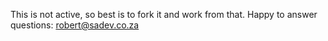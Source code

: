 This is not active, so best is to fork it and work from that. 
Happy to answer questions: robert@sadev.co.za
